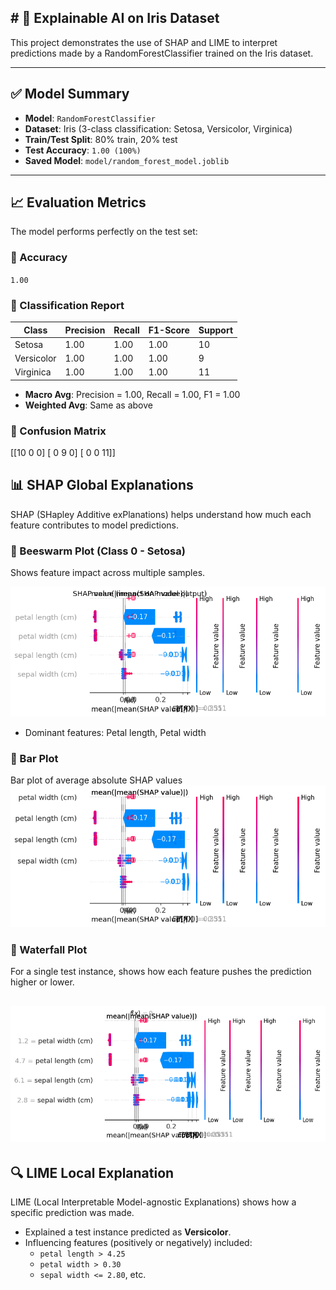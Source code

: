 
## # 🧠 Explainable AI on Iris Dataset

This project demonstrates the use of SHAP and LIME to interpret predictions made by a RandomForestClassifier trained on the Iris dataset.

---

## ✅ Model Summary

- **Model**: `RandomForestClassifier`
- **Dataset**: Iris (3-class classification: Setosa, Versicolor, Virginica)
- **Train/Test Split**: 80% train, 20% test
- **Test Accuracy**: `1.00 (100%)`
- **Saved Model**: `model/random_forest_model.joblib`

---

## 📈 Evaluation Metrics

The model performs perfectly on the test set:

### 🔹 Accuracy
`1.00`

### 🔹 Classification Report

| Class       | Precision | Recall | F1-Score | Support |
|-------------|-----------|--------|----------|---------|
| Setosa      | 1.00      | 1.00   | 1.00     | 10      |
| Versicolor  | 1.00      | 1.00   | 1.00     | 9       |
| Virginica   | 1.00      | 1.00   | 1.00     | 11      |

- **Macro Avg**: Precision = 1.00, Recall = 1.00, F1 = 1.00
- **Weighted Avg**: Same as above

### 🔹 Confusion Matrix
[[10 0 0]
[ 0 9 0]
[ 0 0 11]]


## 📊 SHAP Global Explanations

SHAP (SHapley Additive exPlanations) helps understand how much each feature contributes to model predictions.

### 🔷 Beeswarm Plot (Class 0 - Setosa)

Shows feature impact across multiple samples.

![SHAP Beeswarm](../model/shap_beeswarm_class0.png)
- Dominant features: Petal length, Petal width

### 🔶 Bar Plot

Bar plot of average absolute SHAP values
![SHAP Beeswarm](../model/shap_barplot_mean.png)

### 🔁 Waterfall Plot

For a single test instance, shows how each feature pushes the prediction higher or lower.

![SHAP Beeswarm](../model/shap_waterfall_class0.png)
---

## 🔍 LIME Local Explanation

LIME (Local Interpretable Model-agnostic Explanations) shows how a specific prediction was made.

- Explained a test instance predicted as **Versicolor**.
- Influencing features (positively or negatively) included:
  - `petal length > 4.25`
  - `petal width > 0.30`
  - `sepal width <= 2.80`, etc.


